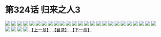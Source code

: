 # 第324话 归来之人3
![](https://s2.baozimh.com/scomic/sanyanxiaotianlu-samanhua/0/323-b96u/1.jpg)
![](https://s2.baozimh.com/scomic/sanyanxiaotianlu-samanhua/0/323-b96u/2.jpg)
![](https://s2.baozimh.com/scomic/sanyanxiaotianlu-samanhua/0/323-b96u/3.jpg)
![](https://s2.baozimh.com/scomic/sanyanxiaotianlu-samanhua/0/323-b96u/4.jpg)
![](https://s2.baozimh.com/scomic/sanyanxiaotianlu-samanhua/0/323-b96u/5.jpg)
![](https://s2.baozimh.com/scomic/sanyanxiaotianlu-samanhua/0/323-b96u/6.jpg)
![](https://s2.baozimh.com/scomic/sanyanxiaotianlu-samanhua/0/323-b96u/7.jpg)
![](https://s2.baozimh.com/scomic/sanyanxiaotianlu-samanhua/0/323-b96u/8.jpg)
![](https://s2.baozimh.com/scomic/sanyanxiaotianlu-samanhua/0/323-b96u/9.jpg)
![](https://s2.baozimh.com/scomic/sanyanxiaotianlu-samanhua/0/323-b96u/10.jpg)
![](https://s2.baozimh.com/scomic/sanyanxiaotianlu-samanhua/0/323-b96u/11.jpg)
![](https://s2.baozimh.com/scomic/sanyanxiaotianlu-samanhua/0/323-b96u/12.jpg)
![](https://s2.baozimh.com/scomic/sanyanxiaotianlu-samanhua/0/323-b96u/13.jpg)
![](https://s2.baozimh.com/scomic/sanyanxiaotianlu-samanhua/0/323-b96u/14.jpg)
![](https://s2.baozimh.com/scomic/sanyanxiaotianlu-samanhua/0/323-b96u/15.jpg)
![](https://s2.baozimh.com/scomic/sanyanxiaotianlu-samanhua/0/323-b96u/16.jpg)
![](https://s2.baozimh.com/scomic/sanyanxiaotianlu-samanhua/0/323-b96u/17.jpg)
![](https://s2.baozimh.com/scomic/sanyanxiaotianlu-samanhua/0/323-b96u/18.jpg)
![](https://s2.baozimh.com/scomic/sanyanxiaotianlu-samanhua/0/323-b96u/19.jpg)
![](https://s2.baozimh.com/scomic/sanyanxiaotianlu-samanhua/0/323-b96u/20.jpg)
![](https://s2.baozimh.com/scomic/sanyanxiaotianlu-samanhua/0/323-b96u/21.jpg)
![](https://s2.baozimh.com/scomic/sanyanxiaotianlu-samanhua/0/323-b96u/22.jpg)
![](https://s2.baozimh.com/scomic/sanyanxiaotianlu-samanhua/0/323-b96u/23.jpg)
![](https://s2.baozimh.com/scomic/sanyanxiaotianlu-samanhua/0/323-b96u/24.jpg)
![](https://s2.baozimh.com/scomic/sanyanxiaotianlu-samanhua/0/323-b96u/25.jpg)
![](https://s2.baozimh.com/scomic/sanyanxiaotianlu-samanhua/0/323-b96u/26.jpg)
![](https://s2.baozimh.com/scomic/sanyanxiaotianlu-samanhua/0/323-b96u/27.jpg)
![](https://s2.baozimh.com/scomic/sanyanxiaotianlu-samanhua/0/323-b96u/28.jpg)
![](https://s2.baozimh.com/scomic/sanyanxiaotianlu-samanhua/0/323-b96u/29.jpg)
[【上一章】](./323.md)
[【目录】](./README.md)
[【下一章】](./325.md)
